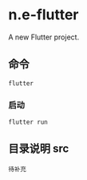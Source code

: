 # n.e-flutter

A new Flutter project.

## 命令
```
flutter
```

### 启动
```
flutter run
```

## 目录说明 src

```
待补充
```
